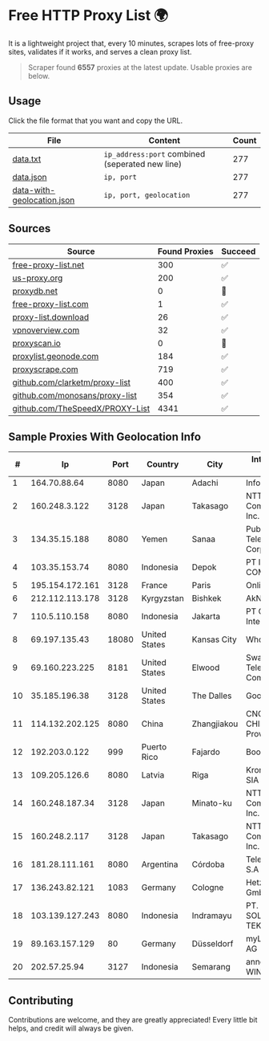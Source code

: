 
# Free HTTP Proxy List 🌍

It is a lightweight project that, every 10 minutes, scrapes lots of free-proxy sites, validates if it works, and serves a clean proxy list.


> Scraper found **6557** proxies at the latest update. Usable proxies are below.

## Usage

Click the file format that you want and copy the URL.


|File|Content|Count|
|----|-------|-----|
|[data.txt](https://raw.githubusercontent.com/themiralay/Proxy-List-World/master/data.txt)|`ip_address:port` combined (seperated new line)|277|
|[data.json](https://raw.githubusercontent.com/themiralay/Proxy-List-World/master/data.json)|`ip, port`|277|
|[data-with-geolocation.json](https://raw.githubusercontent.com/themiralay/Proxy-List-World/master/data-with-geolocation.json)|`ip, port, geolocation`|277|

## Sources

|Source|Found Proxies|Succeed|
|------|-------------|-------|
|[free-proxy-list.net](https://free-proxy-list.net)|300|✅|
|[us-proxy.org](https://www.us-proxy.org)|200|✅|
|[proxydb.net](http://proxydb.net)|0|🚫|
|[free-proxy-list.com](https://free-proxy-list.com/?page=&port=&type%5B%5D=http&type%5B%5D=https&up_time=0&search=Search)|1|✅|
|[proxy-list.download](https://www.proxy-list.download/HTTP)|26|✅|
|[vpnoverview.com](https://vpnoverview.com/privacy/anonymous-browsing/free-proxy-servers)|32|✅|
|[proxyscan.io](https://www.proxyscan.io)|0|🚫|
|[proxylist.geonode.com](https://proxylist.geonode.com/api/proxy-list?limit=300&page=1&sort_by=lastChecked&sort_type=desc&protocols=http,https)|184|✅|
|[proxyscrape.com](https://api.proxyscrape.com/v2/?request=displayproxies&protocol=http&timeout=10000&country=all&ssl=all&anonymity=all)|719|✅|
|[github.com/clarketm/proxy-list](https://raw.githubusercontent.com/clarketm/proxy-list/master/proxy-list-raw.txt)|400|✅|
|[github.com/monosans/proxy-list](https://raw.githubusercontent.com/monosans/proxy-list/main/proxies/http.txt)|354|✅|
|[github.com/TheSpeedX/PROXY-List](https://raw.githubusercontent.com/TheSpeedX/PROXY-List/master/http.txt)|4341|✅|


## Sample Proxies With Geolocation Info

|#|Ip|Port|Country|City|Internet Service Provider|
|-|--|----|-------|----|-------------------------|
|1|164.70.88.64|8080|Japan|Adachi|InfoSphere|
|2|160.248.3.122|3128|Japan|Takasago|NTT PC Communications, Inc.|
|3|134.35.15.188|8080|Yemen|Sanaa|Public Telecommunication Corporation|
|4|103.35.153.74|8080|Indonesia|Depok|PT INDONESIA COMNETS PLUS|
|5|195.154.172.161|3128|France|Paris|Online S.A.S.|
|6|212.112.113.178|3128|Kyrgyzstan|Bishkek|AkNet|
|7|110.5.110.158|8080|Indonesia|Jakarta|PT Orion Cyber Internet|
|8|69.197.135.43|18080|United States|Kansas City|WholeSale Internet|
|9|69.160.223.225|8181|United States|Elwood|Swayzee Telephone Company, Inc.|
|10|35.185.196.38|3128|United States|The Dalles|Google LLC|
|11|114.132.202.125|8080|China|Zhangjiakou|CNC Group CHINA169 Hebei Province network|
|12|192.203.0.122|999|Puerto Rico|Fajardo|Boom NET|
|13|109.205.126.6|8080|Latvia|Riga|Kronospan Riga SIA|
|14|160.248.187.34|3128|Japan|Minato-ku|NTT PC Communications, Inc.|
|15|160.248.2.117|3128|Japan|Takasago|NTT PC Communications, Inc.|
|16|181.28.111.161|8080|Argentina|Córdoba|Telecom Argentina S.A|
|17|136.243.82.121|1083|Germany|Cologne|Hetzner Online GmbH|
|18|103.139.127.243|8080|Indonesia|Indramayu|PT. MITRACOM SOLUSI TEKNOLOGI|
|19|89.163.157.129|80|Germany|Düsseldorf|myLoc managed IT AG|
|20|202.57.25.94|3127|Indonesia|Semarang|announced of WINET|



## Contributing

Contributions are welcome, and they are greatly appreciated! Every
little bit helps, and credit will always be given.

